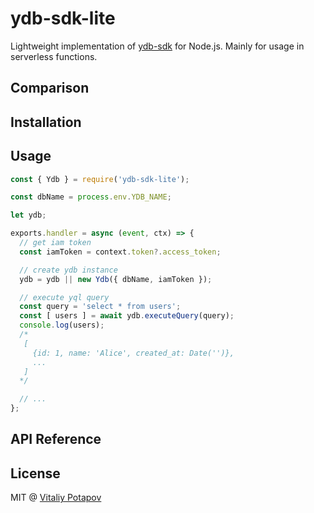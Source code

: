 # ydb-sdk-lite
Lightweight implementation of [ydb-sdk](https://github.com/yandex-cloud/ydb-nodejs-sdk) for Node.js.
Mainly for usage in serverless functions.

## Comparison

## Installation

## Usage
```js
const { Ydb } = require('ydb-sdk-lite');

const dbName = process.env.YDB_NAME;

let ydb;

exports.handler = async (event, ctx) => {
  // get iam token
  const iamToken = context.token?.access_token;

  // create ydb instance
  ydb = ydb || new Ydb({ dbName, iamToken });

  // execute yql query
  const query = 'select * from users';
  const [ users ] = await ydb.executeQuery(query);
  console.log(users);
  /*
   [
     {id: 1, name: 'Alice', created_at: Date('')},
     ...
   ]
  */

  // ...
};
```

## API Reference

## License
MIT @ [Vitaliy Potapov](https://github.com/vitalets)



